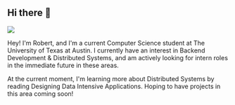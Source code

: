 ## Hi there 👋

<!--
**tezock/tezock** is a ✨ _special_ ✨ repository because its `README.md` (this file) appears on your GitHub profile.

Here are some ideas to get you started:


- 🔭 I’m currently working on ...
- 🌱 I’m currently learning ...
- 👯 I’m looking to collaborate on ...
- 🤔 I’m looking for help with ...
- 💬 Ask me about ...
- 📫 How to reach me: ...
- 😄 Pronouns: ...
- ⚡ Fun fact: ...
![](https://iplogger.co/15GaX4)

-->
![](https://komarev.com/ghpvc/?username=tezock&color=green)

Hey! I'm Robert, and I'm a current Computer Science student at The University of Texas at Austin. I currently have an interest in Backend Development & Distributed Systems, and am actively looking for intern roles in the immediate future in these areas. 

At the current moment, I'm learning more about Distributed Systems by reading Designing Data Intensive Applications. Hoping to have projects in this area coming soon!
